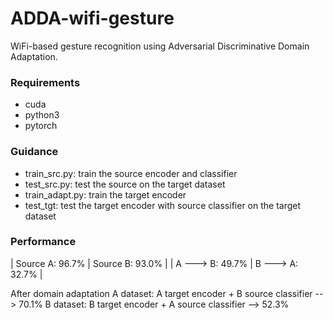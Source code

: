 # ADDA-wifi-gesture
WiFi-based gesture recognition using Adversarial Discriminative Domain Adaptation.

### Requirements
- cuda
- python3
- pytorch

### Guidance
- train_src.py: train the source encoder and classifier
- test_src.py: test the source on the target dataset
- train_adapt.py: train the target encoder
- test_tgt: test the target encoder with source classifier on the target dataset

### Performance
| Source A: 96.7% | Source B: 93.0% |
| A ---> B: 49.7% | B ---> A: 32.7% |

After domain adaptation
A dataset: A target encoder + B source classifier --> 70.1%
B dataset: B target encoder + A source classifier --> 52.3%
